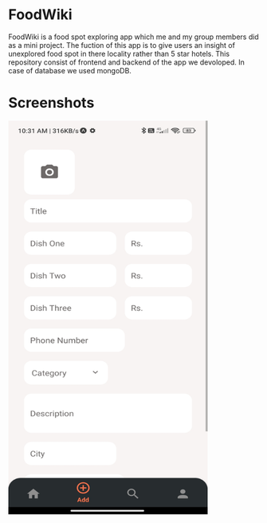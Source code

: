 # FoodWiki
FoodWiki is a food spot exploring app which me and my group members did as a mini project. The fuction of this app is to give users an insight of unexplored food spot in there locality rather than 5 star hotels.
This repository consist of frontend and backend of the app we devoloped.
In case of database we used mongoDB.

# Screenshots
<img src="https://github.com/imakshaypm/FoodWiki/blob/main/Frontend/Screenshots/Add%20Screen.jpg" width="400" height="790"/>
